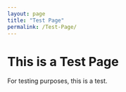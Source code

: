```yaml
---
layout: page
title: "Test Page"
permalink: /Test-Page/
---
```


# This is a Test Page

For testing purposes, this is a test.
